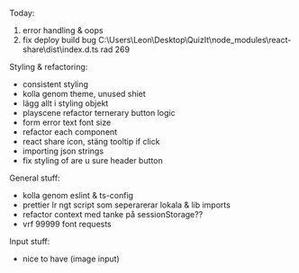 Today:

1. error handling & oops
2. fix deploy build bug C:\Users\Leon\Desktop\QuizIt\node_modules\react-share\dist\index.d.ts rad 269

Styling & refactoring:

- consistent styling
- kolla genom theme, unused shiet
- lägg allt i styling objekt
- playscene refactor ternerary button logic
- form error text font size
- refactor each component
- react share icon, stäng tooltip if click
- importing json strings
- fix styling of are u sure header button

General stuff:

- kolla genom eslint & ts-config
- prettier lr ngt script som seperarerar lokala & lib imports
- refactor context med tanke på sessionStorage??
- vrf 99999 font requests

Input stuff:

- nice to have (image input)
